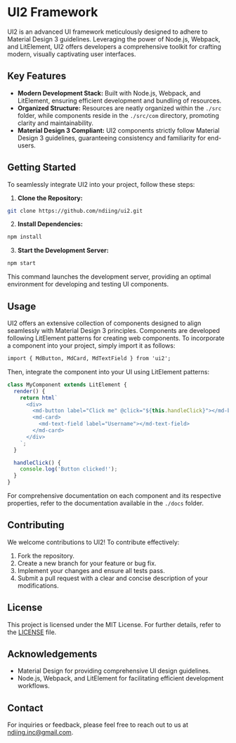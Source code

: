 # UI2 Framework

UI2 is an advanced UI framework meticulously designed to adhere to Material Design 3 guidelines. Leveraging the power of Node.js, Webpack, and LitElement, UI2 offers developers a comprehensive toolkit for crafting modern, visually captivating user interfaces.

## Key Features

- **Modern Development Stack:** Built with Node.js, Webpack, and LitElement, ensuring efficient development and bundling of resources.
- **Organized Structure:** Resources are neatly organized within the `./src` folder, while components reside in the `./src/com` directory, promoting clarity and maintainability.
- **Material Design 3 Compliant:** UI2 components strictly follow Material Design 3 guidelines, guaranteeing consistency and familiarity for end-users.

## Getting Started

To seamlessly integrate UI2 into your project, follow these steps:

1. **Clone the Repository:**

```bash
git clone https://github.com/ndiing/ui2.git
```

2. **Install Dependencies:**

```bash
npm install
```

3. **Start the Development Server:**

```bash
npm start
```

This command launches the development server, providing an optimal environment for developing and testing UI components.

## Usage

UI2 offers an extensive collection of components designed to align seamlessly with Material Design 3 principles. Components are developed following LitElement patterns for creating web components. To incorporate a component into your project, simply import it as follows:

```html
import { MdButton, MdCard, MdTextField } from 'ui2';
```

Then, integrate the component into your UI using LitElement patterns:

```js
class MyComponent extends LitElement {
  render() {
    return html`
      <div>
        <md-button label="Click me" @click="${this.handleClick}"></md-button>
        <md-card>
          <md-text-field label="Username"></md-text-field>
        </md-card>
      </div>
    `;
  }

  handleClick() {
    console.log('Button clicked!');
  }
}
```

For comprehensive documentation on each component and its respective properties, refer to the documentation available in the `./docs` folder.

## Contributing

We welcome contributions to UI2! To contribute effectively:

1. Fork the repository.
2. Create a new branch for your feature or bug fix.
3. Implement your changes and ensure all tests pass.
4. Submit a pull request with a clear and concise description of your modifications.

## License

This project is licensed under the MIT License. For further details, refer to the [LICENSE](LICENSE) file.

## Acknowledgements

- Material Design for providing comprehensive UI design guidelines.
- Node.js, Webpack, and LitElement for facilitating efficient development workflows.

## Contact

For inquiries or feedback, please feel free to reach out to us at [ndiing.inc@gmail.com](mailto:ndiing.inc@gmail.com).
